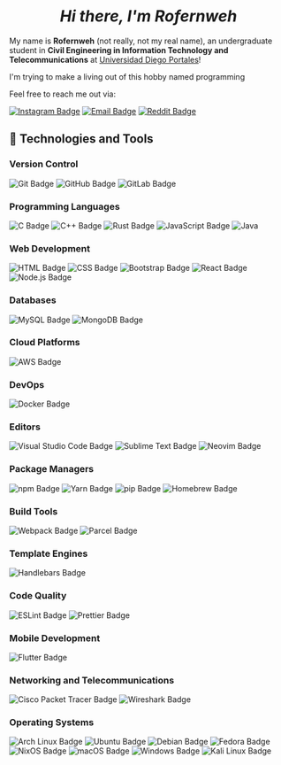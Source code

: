 <h1 align="center"><i>Hi there, I'm Rofernweh</i></h1>

My name is **Rofernweh** (not really, not my real name), an undergraduate student in **Civil Engineering in Information Technology and Telecommunications** at [Universidad Diego Portales](https://www.udp.cl/)!

I'm trying to make a living out of this hobby named programming

Feel free to reach me out via:

[![Instagram Badge](https://img.shields.io/badge/-Instagram-E4405F?style=flat-square&logo=instagram&logoColor=white&style=rounded)](https://www.instagram.com/rofernweh/)
[![Email Badge](https://img.shields.io/badge/-Email-EA4335?style=flat-square&logo=Gmail&logoColor=white&style=rounded)](mailto:rofernweh@gmail.com)
[![Reddit Badge](https://img.shields.io/badge/-Reddit-FF4500?style=flat-square&logo=Reddit&logoColor=white&style=rounded)](https://www.reddit.com/user/rofernweeh)

## :toolbox: Technologies and Tools

### Version Control

![Git Badge](https://img.shields.io/badge/-Git-F05032?style=flat-square&logo=git&logoColor=white&style=rounded)
![GitHub Badge](https://img.shields.io/badge/-GitHub-181717?style=flat-square&logo=GitHub&logoColor=white&style=rounded)
![GitLab Badge](https://img.shields.io/badge/-GitLab-FCA121?style=flat-square&logo=GitLab&logoColor=white&style=rounded)

### Programming Languages


![C Badge](https://img.shields.io/badge/-C-A8B9CC?style=flat-square&logo=C&logoColor=black&style=rounded)
![C++ Badge](https://img.shields.io/badge/-C++-00599C?style=flat-square&logo=C%2B%2B&logoColor=white&style=rounded)
![Rust Badge](https://img.shields.io/badge/-Rust-red?style=flat-square&logo=Rust&logoColor=white&style=rounded)
![JavaScript Badge](https://img.shields.io/badge/-JavaScript-F7DF1E?style=flat-square&logo=JavaScript&logoColor=black&style=rounded)
![Java](https://img.shields.io/badge/java-%23ED8B00.svg?style=flat-square&logo=openjdk&logoColor=white&style=rounded)
### Web Development

![HTML Badge](https://img.shields.io/badge/-HTML5-E34F26?style=flat-square&logo=HTML5&logoColor=white&style=rounded)
![CSS Badge](https://img.shields.io/badge/-CSS3-1572B6?style=flat-square&logo=CSS3&logoColor=white&style=rounded)
![Bootstrap Badge](https://img.shields.io/badge/-Bootstrap-563D7C?style=flat-square&logo=bootstrap&logoColor=white&style=rounded)
![React Badge](https://img.shields.io/badge/-React-61DAFB?style=flat-square&logo=React&logoColor=black&style=rounded)
![Node.js Badge](https://img.shields.io/badge/-Node.js-339933?style=flat-square&logo=Node.js&logoColor=white&style=rounded)

### Databases

![MySQL Badge](https://img.shields.io/badge/-MySQL-4479A1?style=flat-square&logo=MySQL&logoColor=white&style=rounded)
![MongoDB Badge](https://img.shields.io/badge/-MongoDB-47A248?style=flat-square&logo=MongoDB&logoColor=white&style=rounded)

### Cloud Platforms

![AWS Badge](https://img.shields.io/badge/-Amazon%20AWS-232F3E?style=flat-square&logo=Amazon+AWS&logoColor=white&style=rounded)

### DevOps

![Docker Badge](https://img.shields.io/badge/-Docker-2496ED?style=flat-square&logo=Docker&logoColor=white&style=rounded)

### Editors

![Visual Studio Code Badge](https://img.shields.io/badge/-Visual%20Studio%20Code-007ACC?style=flat-square&logo=Visual+Studio+Code&logoColor=white&style=rounded)
![Sublime Text Badge](https://img.shields.io/badge/-Sublime%20Text-FF9800?style=flat-square&logo=Sublime+Text&logoColor=white&style=rounded)
![Neovim Badge](https://img.shields.io/badge/-Neovim-019733?style=flat-square&logo=Neovim&logoColor=white&style=rounded)

### Package Managers

![npm Badge](https://img.shields.io/badge/-npm-CB3837?style=flat-square&logo=npm&logoColor=white&style=rounded)
![Yarn Badge](https://img.shields.io/badge/-Yarn-2C8EBB?style=flat-square&logo=Yarn&logoColor=white&style=rounded)
![pip Badge](https://img.shields.io/badge/-pip-3776AB?style=flat-square&logo=pypi&logoColor=white&style=rounded)
![Homebrew Badge](https://img.shields.io/badge/-Homebrew-FBB040?style=flat-square&logo=Homebrew&logoColor=white&style=rounded)

### Build Tools

![Webpack Badge](https://img.shields.io/badge/-Webpack-8DD6F9?style=flat-square&logo=Webpack&logoColor=black&style=rounded)
![Parcel Badge](https://img.shields.io/badge/-Parcel-DC3522?style=flat-square&logo=Parcel&logoColor=white&style=rounded)

### Template Engines

![Handlebars Badge](https://img.shields.io/badge/-Handlebars-F0772B?style=flat-square&logo=Handlebars.js&logoColor=black&style=rounded)

### Code Quality

![ESLint Badge](https://img.shields.io/badge/-ESLint-4B32C3?style=flat-square&logo=ESLint&logoColor=white&style=rounded)
![Prettier Badge](https://img.shields.io/badge/-Prettier-F7B93E?style=flat-square&logo=Prettier&logoColor=black&style=rounded)

### Mobile Development

![Flutter Badge](https://img.shields.io/badge/-Flutter-02569B?style=flat-square&logo=Flutter&logoColor=white&style=rounded)

### Networking and Telecommunications

![Cisco Packet Tracer Badge](https://img.shields.io/badge/-Cisco%20Packet%20Tracer-1BA0D7?style=flat-square&logo=Cisco&logoColor=white&style=rounded)
![Wireshark Badge](https://img.shields.io/badge/-Wireshark-1679A7?style=flat-square&logo=Wireshark&logoColor=white&style=rounded)

### Operating Systems

![Arch Linux Badge](https://img.shields.io/badge/-Arch_Linux-1793D1?style=flat-square&logo=Arch+Linux&logoColor=white&style=rounded)
![Ubuntu Badge](https://img.shields.io/badge/-Ubuntu-E95420?style=flat-square&logo=Ubuntu&logoColor=white&style=rounded)
![Debian Badge](https://img.shields.io/badge/-Debian-A81D33?style=flat-square&logo=Debian&logoColor=white&style=rounded)
![Fedora Badge](https://img.shields.io/badge/-Fedora-294172?style=flat-square&logo=Fedora&logoColor=white&style=rounded)
![NixOS Badge](https://img.shields.io/badge/NixOS-5277C3?style=flat-square&logo=nixos&logoColor=white&style=rounded)
![macOS Badge](https://img.shields.io/badge/-macOS-black?style=flat-square&logo=Apple&logoColor=white&style=rounded)
![Windows Badge](https://img.shields.io/badge/-Windows-0078D6?style=flat-square&logo=Windows&logoColor=white&style=rounded)
![Kali Linux Badge](https://img.shields.io/badge/-Kali_Linux-557C94?style=flat-square&logo=Kali+Linux&logoColor=white&style=rounded)
